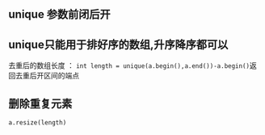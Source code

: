 ##  unique 参数前闭后开 
##  unique只能用于排好序的数组,升序降序都可以
去重后的数组长度 ： `int length = unique(a.begin(),a.end())-a.begin()`返回去重后开区间的端点
## 删除重复元素
`a.resize(length)`